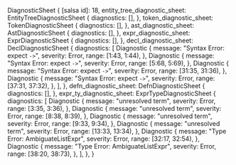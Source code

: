 DiagnosticSheet {
    [salsa id]: 18,
    entity_tree_diagnostic_sheet: EntityTreeDiagnosticSheet {
        diagnostics: [],
    },
    token_diagnostic_sheet: TokenDiagnosticSheet {
        diagnostics: [],
    },
    ast_diagnostic_sheet: AstDiagnosticSheet {
        diagnostics: [],
    },
    expr_diagnostic_sheet: ExprDiagnosticSheet {
        diagnostics: [],
    },
    decl_diagnostic_sheet: DeclDiagnosticSheet {
        diagnostics: [
            Diagnostic {
                message: "Syntax Error: expect `->`",
                severity: Error,
                range: [1:43, 1:44),
            },
            Diagnostic {
                message: "Syntax Error: expect `->`",
                severity: Error,
                range: [5:68, 5:69),
            },
            Diagnostic {
                message: "Syntax Error: expect `->`",
                severity: Error,
                range: [31:35, 31:36),
            },
            Diagnostic {
                message: "Syntax Error: expect `->`",
                severity: Error,
                range: [37:31, 37:32),
            },
        ],
    },
    defn_diagnostic_sheet: DefnDiagnosticSheet {
        diagnostics: [],
    },
    expr_ty_diagnostic_sheet: ExprTypeDiagnosticSheet {
        diagnostics: [
            Diagnostic {
                message: "unresolved term",
                severity: Error,
                range: [3:35, 3:36),
            },
            Diagnostic {
                message: "unresolved term",
                severity: Error,
                range: [8:38, 8:39),
            },
            Diagnostic {
                message: "unresolved term",
                severity: Error,
                range: [9:33, 9:34),
            },
            Diagnostic {
                message: "unresolved term",
                severity: Error,
                range: [13:33, 13:34),
            },
            Diagnostic {
                message: "Type Error: AmbiguateListExpr",
                severity: Error,
                range: [32:17, 32:54),
            },
            Diagnostic {
                message: "Type Error: AmbiguateListExpr",
                severity: Error,
                range: [38:20, 38:73),
            },
        ],
    },
}